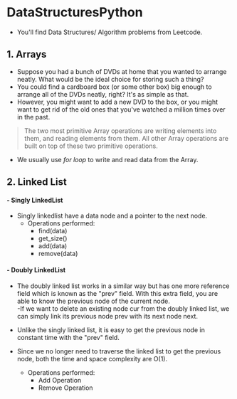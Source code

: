 # DataStructuresPython
- You'll find Data Structures/ Algorithm problems from Leetcode.

## 1. Arrays
- Suppose you had a bunch of DVDs at home that you wanted to arrange neatly. What would be the ideal choice for storing such a thing? <br>
- You could find a cardboard box (or some other box) big enough to arrange all of the DVDs neatly, right? It's as simple as that. <br>
- However, you might want to add a new DVD to the box, or you might want to get rid of the old ones that you've watched a million times over in the past. <br>


> The two most primitive Array operations are writing elements into them, and reading elements from them. All other Array operations are built on top of these two primitive operations. <br>


* We usually use _for loop_ to write and read data from the Array. <br>

## 2. Linked List
#### - Singly LinkedList <br>
   - Singly linkedlist have a data node and a pointer to the next node. <br>
        * Operations performed: <br>
 	        - find(data) <br>
            - get_size() <br>
            - add(data) <br>
            - remove(data) <br>
            
#### - Doubly LinkedList <br>
   - The doubly linked list works in a similar way but has one more reference field which is known as the "prev" field. With this extra field, you are able to know the previous node of the current node. <br>
   -If we want to delete an existing node cur from the doubly linked list, we can simply link its previous node prev with its next node next.<br>
   - Unlike the singly linked list, it is easy to get the previous node in constant time with the "prev" field.

   - Since we no longer need to traverse the linked list to get the previous node, both the time and space complexity are O(1).
        * Operations performed: <br>
             - Add Operation <br>
             - Remove Operation <br>
